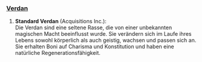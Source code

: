 
### [**Verdan**](http://dnd5e.wikidot.com/lineage:verdan)  

1. **Standard Verdan** (Acquisitions Inc.):  
   Die Verdan sind eine seltene Rasse, die von einer unbekannten magischen Macht beeinflusst wurde. Sie verändern sich im Laufe ihres Lebens sowohl körperlich als auch geistig, wachsen und passen sich an. Sie erhalten Boni auf Charisma und Konstitution und haben eine natürliche Regenerationsfähigkeit.